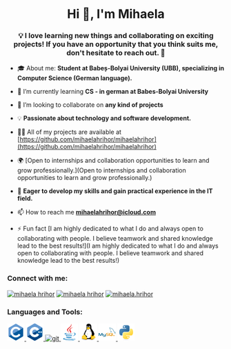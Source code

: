 <h1 align="center">Hi 👋, I'm Mihaela</h1>
<h3 align="center">💡 I love learning new things and collaborating on exciting projects! If you have an opportunity that you think suits me, don't hesitate to reach out. 🚀</h3>

- 🎓 About me: **Student at Babeș-Bolyai University (UBB), specializing in Computer Science (German language).**

- 🌱 I’m currently learning **CS - in german at Babes-Bolyai University**

- 👯 I’m looking to collaborate on **any kind of projects**

- 💡 **Passionate about technology and software development.**

- 👨‍💻 All of my projects are available at [https://github.com/mihaelahrihor/mihaelahrihor](https://github.com/mihaelahrihor/mihaelahrihor)

- 🌍 [Open to internships and collaboration opportunities to learn and grow professionally.](Open to internships and collaboration opportunities to learn and grow professionally.)

- 🚀 **Eager to develop my skills and gain practical experience in the IT field.**

- 📫 How to reach me **mihaelahrihor@icloud.com**

- ⚡ Fun fact [I am highly dedicated to what I do and always open to collaborating with people. I believe teamwork and shared knowledge lead to the best results!](I am highly dedicated to what I do and always open to collaborating with people. I believe teamwork and shared knowledge lead to the best results!)

<h3 align="left">Connect with me:</h3>
<p align="left">
<a href="https://linkedin.com/in/mihaela hrihor" target="blank"><img align="center" src="https://raw.githubusercontent.com/rahuldkjain/github-profile-readme-generator/master/src/images/icons/Social/linked-in-alt.svg" alt="mihaela hrihor" height="30" width="40" /></a>
<a href="https://fb.com/mihaela hrihor" target="blank"><img align="center" src="https://raw.githubusercontent.com/rahuldkjain/github-profile-readme-generator/master/src/images/icons/Social/facebook.svg" alt="mihaela hrihor" height="30" width="40" /></a>
<a href="https://instagram.com/mihaela.hrihor" target="blank"><img align="center" src="https://raw.githubusercontent.com/rahuldkjain/github-profile-readme-generator/master/src/images/icons/Social/instagram.svg" alt="mihaela.hrihor" height="30" width="40" /></a>
</p>

<h3 align="left">Languages and Tools:</h3>
<p align="left"> <a href="https://www.cprogramming.com/" target="_blank" rel="noreferrer"> <img src="https://raw.githubusercontent.com/devicons/devicon/master/icons/c/c-original.svg" alt="c" width="40" height="40"/> </a> <a href="https://www.w3schools.com/cpp/" target="_blank" rel="noreferrer"> <img src="https://raw.githubusercontent.com/devicons/devicon/master/icons/cplusplus/cplusplus-original.svg" alt="cplusplus" width="40" height="40"/> </a> <a href="https://git-scm.com/" target="_blank" rel="noreferrer"> <img src="https://www.vectorlogo.zone/logos/git-scm/git-scm-icon.svg" alt="git" width="40" height="40"/> </a> <a href="https://www.java.com" target="_blank" rel="noreferrer"> <img src="https://raw.githubusercontent.com/devicons/devicon/master/icons/java/java-original.svg" alt="java" width="40" height="40"/> </a> <a href="https://www.linux.org/" target="_blank" rel="noreferrer"> <img src="https://raw.githubusercontent.com/devicons/devicon/master/icons/linux/linux-original.svg" alt="linux" width="40" height="40"/> </a> <a href="https://www.mysql.com/" target="_blank" rel="noreferrer"> <img src="https://raw.githubusercontent.com/devicons/devicon/master/icons/mysql/mysql-original-wordmark.svg" alt="mysql" width="40" height="40"/> </a> <a href="https://www.python.org" target="_blank" rel="noreferrer"> <img src="https://raw.githubusercontent.com/devicons/devicon/master/icons/python/python-original.svg" alt="python" width="40" height="40"/> </a> </p>
